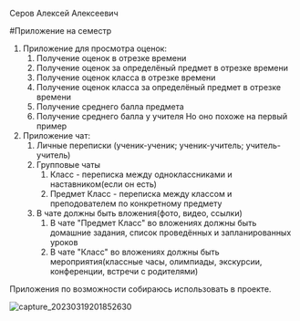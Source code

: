 Серов Алексей Алексеевич

#Приложение на семестр

1. Приложение для просмотра оценок:
    1) Получение оценок в отрезке времени
    2) Получение оценок за определёный предмет в отрезке времени
    3) Получение оценок класса в отрезке времени
    4) Получение оценок класса за определёный предмет в отрезке времени
    5) Получение среднего балла предмета
    6) Получение среднего балла у учителя
   Но оно похоже на первый пример
2. Приложение чат:
    1) Личные переписки (ученик-ученик; ученик-учитель; учитель-учитель)
    2) Групповые чаты
        1. Класс - переписка между одноклассниками и наставником(если он есть)
        2. Предмет Класс - переписка между классом и преподователем по конкретному предмету
    3) В чате должны быть вложения(фото, видео, ссылки)
        1. В чате "Предмет Класс" во вложениях должны быть домашние задания, список проведённых и запланированных уроков
        2. В чате "Класс" во вложениях должны быть мероприятия(классные часы, олимпиады, экскурсии, конференции, встречи с родителями)

Приложения по возможности собираюсь использовать в проекте.

![capture_20230319201852630](https://user-images.githubusercontent.com/91087810/226188006-35d27387-7da3-4d4a-aead-7d2ff9f04a0d.jpg)
